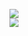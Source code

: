 [![](https://img.shields.io/badge/Made%20With-Github%20Spray-lightgrey.svg?style=for-the-badge&logo=github)](https://github.com/Annihil/github-spray#16612)  
[![](https://i.imgur.com/2DrTn0Z.gif)](https://github.com/Annihil/github-spray)